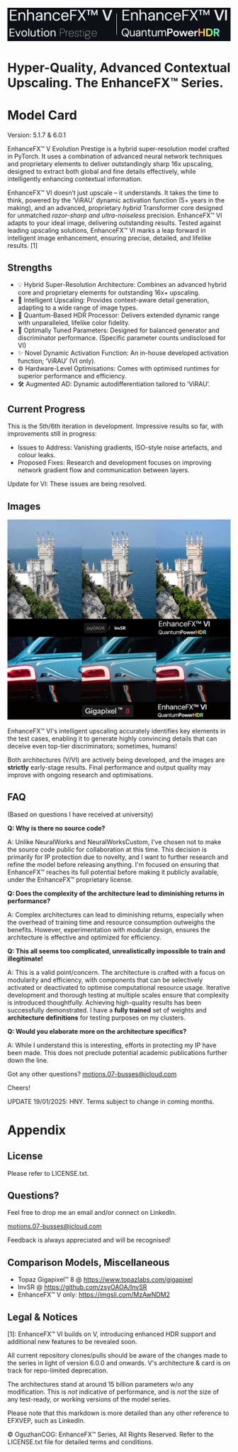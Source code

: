 <p align="center">
  <img src="Logos/EFXBanner.png" />
</p>

# Hyper-Quality, Advanced Contextual Upscaling. The EnhanceFX™ Series.

# Model Card

Version: 5.1.7 & 6.0.1

EnhanceFX™ V Evolution Prestige is a hybrid super-resolution model crafted in PyTorch. It uses a combination of advanced neural network techniques and proprietary elements to deliver outstandingly sharp 16x upscaling, designed to extract both global and fine details effectively, while intelligently enhancing contextual information.

EnhanceFX™ VI doesn’t just upscale – it understands. It takes the time to think, powered by the ‘ViRAU’ dynamic activation function (5+ years in the making), and an advanced, proprietary *hybrid* Transformer core designed for unmatched *razor-sharp and ultra-noiseless* precision. EnhanceFX™ VI adapts to your ideal image, delivering outstanding results. Tested against leading upscaling solutions, EnhanceFX™ VI marks a leap forward in intelligent image enhancement, ensuring precise, detailed, and lifelike results. [1]

## Strengths

- 💡 Hybrid Super-Resolution Architecture: Combines an advanced hybrid core and proprietary elements for outstanding 16x+ upscaling.
- 🧠 Intelligent Upscaling: Provides context-aware detail generation, adapting to a wide range of image types.
- 🌈 Quantum-Based HDR Processor: Delivers extended dynamic range with unparalleled, lifelike color fidelity.
- 🎯 Optimally Tuned Parameters: Designed for balanced generator and discriminator performance. (Specific parameter counts undisclosed for VI)
- ✨ Novel Dynamic Activation Function: An in-house developed activation function; ‘ViRAU’ (VI only).
- ⚙️ Hardware-Level Optimisations: Comes with optimised runtimes for superior performance and efficiency.
- 🛠️ Augmented AD: Dynamic autodifferentiation tailored to ‘ViRAU’.

## Current Progress

This is the 5th/6th iteration in development. Impressive results so far, with improvements still in progress:

- Issues to Address: Vanishing gradients, ISO-style noise artefacts, and colour leaks.
- Proposed Fixes: Research and development focuses on improving network gradient flow and communication between layers.

Update for VI: These issues are being resolved.

## Images

<p align="center">
  <img src="Images/Comparisons-LinkedIn.png" />
</p>

EnhanceFX™ VI's intelligent upscaling accurately identifies key elements in the test cases, enabling it to generate highly convincing details that can deceive even top-tier discriminators; sometimes, humans!

Both architectures (V/VI) are actively being developed, and the images are **strictly** early-stage results. Final performance and output quality may improve with ongoing research and optimisations.

## FAQ

(Based on questions I have received at university)

**Q: Why is there no source code?**

A: Unlike NeuralWorks and NeuralWorksCustom, I’ve chosen not to make the source code public for collaboration at this time. This decision is primarily for IP protection due to novelty, and I want to further research and refine the model before releasing anything. I'm focused on ensuring that EnhanceFX™ reaches its full potential before making it publicly available, under the EnhanceFX™ proprietary license.

**Q: Does the complexity of the architecture lead to diminishing returns in performance?**

A: Complex architectures can lead to diminishing returns, especially when the overhead of training time and resource consumption outweighs the benefits. However, experimentation with modular design, ensures the architecture is effective and optimized for efficiency.

**Q: This all seems too complicated, unrealistically impossible to train and illegitimate!**

A: This is a valid point/concern. The architecture is crafted with a focus on modularity and efficiency, with components that can be selectively activated or deactivated to optimise computational resource usage. Iterative development and thorough testing at multiple scales ensure that complexity is introduced thoughtfully. Achieving high-quality results has been successfully demonstrated. I have a **fully trained** set of weights and **architecture definitions** for testing purposes on my clusters.

**Q: Would you elaborate more on the architecture specifics?**

A: While I understand this is interesting, efforts in protecting my IP have been made. This does not preclude potential academic publications further down the line.

Got any other questions? motions.07-busses@icloud.com

Cheers!

UPDATE 19/01/2025: HNY. Terms subject to change in coming months.

# Appendix

## License

Please refer to LICENSE.txt.

## Questions?

Feel free to drop me an email and/or connect on LinkedIn.

motions.07-busses@icloud.com

Feedback is always appreciated and will be recognised!

## Comparison Models, Miscellaneous

- Topaz Gigapixel™ 8 @ https://www.topazlabs.com/gigapixel
- InvSR @ https://github.com/zsyOAOA/InvSR
- EnhanceFX™ V only: https://imgsli.com/MzAwNDM2

## Legal & Notices

[1]: EnhanceFX™ VI builds on V, introducing enhanced HDR support and additional new features to be revealed soon.

All current repository clones/pulls should be aware of the changes made to the series in light of version 6.0.0 and onwards. V's architecture & card is on track for repo-limited deprecation.

The architectures stand at around 15 billion parameters w/o any modification. This is *not* indicative of performance, and is *not* the size of any test-ready, or working versions of the model series.

Please note that this markdown is more detailed than any other reference to EFXVEP, such as LinkedIn.

© OguzhanCOG: EnhanceFX™ Series, All Rights Reserved.
Refer to the LICENSE.txt file for detailed terms and conditions.
